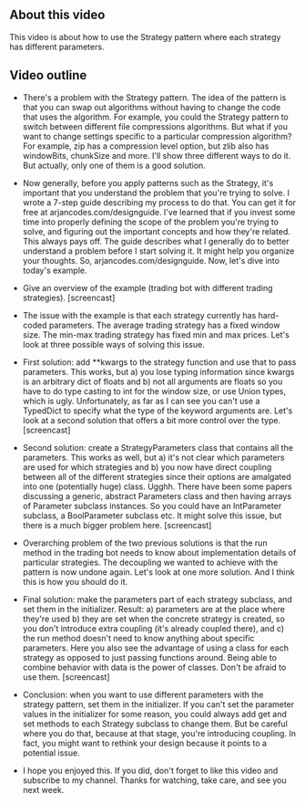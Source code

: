 ## About this video

This video is about how to use the Strategy pattern where each strategy has different parameters.

## Video outline

- There's a problem with the Strategy pattern. The idea of the pattern is that you can swap out algorithms without having to change the code that uses the algorithm. For example, you could the Strategy pattern to switch between different file compressions algorithms. But what if you want to change settings specific to a particular compression algorithm? For example, zip has a compression level option, but zlib also has windowBits, chunkSize and more. I'll show three different ways to do it. But actually, only one of them is a good solution.

- Now generally, before you apply patterns such as the Strategy, it's important that you understand the problem that you're trying to solve. I wrote a 7-step guide describing my process to do that. You can get it for free at arjancodes.com/designguide. I've learned that if you invest some time into properly defining the scope of the problem you're trying to solve, and figuring out the important concepts and how they're related. This always pays off. The guide describes what I generally do to better understand a problem before I start solving it. It might help you organize your thoughts. So, arjancodes.com/designguide. Now, let's dive into today's example.

- Give an overview of the example (trading bot with different trading strategies). [screencast]

- The issue with the example is that each strategy currently has hard-coded parameters. The average trading strategy has a fixed window size. The min-max trading strategy has fixed min and max prices. Let's look at three possible ways of solving this issue.

- First solution: add \*\*kwargs to the strategy function and use that to pass parameters. This works, but a) you lose typing information since kwargs is an arbitrary dict of floats and b) not all arguments are floats so you have to do type casting to int for the window size, or use Union types, which is ugly. Unfortunately, as far as I can see you can't use a TypedDict to specify what the type of the keyword arguments are. Let's look at a second solution that offers a bit more control over the type. [screencast]

- Second solution: create a StrategyParameters class that contains all the parameters. This works as well, but a) it's not clear which parameters are used for which strategies and b) you now have direct coupling between all of the different strategies since their options are amalgated into one (potentially huge) class. Ugghh. There have been some papers discussing a generic, abstract Parameters class and then having arrays of Parameter subclass instances. So you could have an IntParameter subclass, a BoolParameter subclass etc. It might solve this issue, but there is a much bigger problem here. [screencast]

- Overarching problem of the two previous solutions is that the run method in the trading bot needs to know about implementation details of particular strategies. The decoupling we wanted to achieve with the pattern is now undone again. Let's look at one more solution. And I think this is how you should do it.

- Final solution: make the parameters part of each strategy subclass, and set them in the initializer. Result: a) parameters are at the place where they're used b) they are set when the concrete strategy is created, so you don't introduce extra coupling (it's already coupled there), and c) the run method doesn't need to know anything about specific parameters. Here you also see the advantage of using a class for each strategy as opposed to just passing functions around. Being able to combine behavior with data is the power of classes. Don't be afraid to use them. [screencast]

- Conclusion: when you want to use different parameters with the strategy pattern, set them in the initializer. If you can't set the parameter values in the initializer for some reason, you could always add get and set methods to each Strategy subclass to change them. But be careful where you do that, because at that stage, you're introducing coupling. In fact, you might want to rethink your design because it points to a potential issue.

- I hope you enjoyed this. If you did, don't forget to like this video and subscribe to my channel. Thanks for watching, take care, and see you next week.
